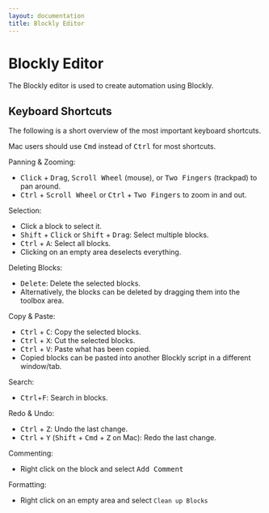 ```yaml
---
layout: documentation
title: Blockly Editor
---
```


# Blockly Editor

<!-- START MAINUI SIDEBAR DOC - DO NOT REMOVE -->
The Blockly editor is used to create automation using Blockly.

## Keyboard Shortcuts

The following is a short overview of the most important keyboard shortcuts.

Mac users should use <kbd>Cmd</kbd> instead of <kbd>Ctrl</kbd> for most shortcuts.

Panning & Zooming:

- <kbd>Click</kbd> + <kbd>Drag</kbd>, <kbd>Scroll Wheel</kbd> (mouse), or <kbd>Two Fingers</kbd> (trackpad) to pan around.
- <kbd>Ctrl</kbd> + <kbd>Scroll Wheel</kbd> or <kbd>Ctrl</kbd> + <kbd>Two Fingers</kbd> to zoom in and out.

Selection:

- Click a block to select it.
- <kbd>Shift</kbd> + <kbd>Click</kbd> or <kbd>Shift</kbd> + <kbd>Drag</kbd>: Select multiple blocks.
- <kbd>Ctrl</kbd> + <kbd>A</kbd>: Select all blocks.
- Clicking on an empty area deselects everything.

Deleting Blocks:

- <kbd>Delete</kbd>: Delete the selected blocks.
- Alternatively, the blocks can be deleted by dragging them into the toolbox area.

Copy & Paste:

- <kbd>Ctrl</kbd> + <kbd>C</kbd>: Copy the selected blocks.
- <kbd>Ctrl</kbd> + <kbd>X</kbd>: Cut the selected blocks.
- <kbd>Ctrl</kbd> + <kbd>V</kbd>: Paste what has been copied.
- Copied blocks can be pasted into another Blockly script in a different window/tab.

Search:

- <kbd>Ctrl</kbd>+<kbd>F</kbd>: Search in blocks.

Redo & Undo:

- <kbd>Ctrl</kbd> + <kbd>Z</kbd>: Undo the last change.
- <kbd>Ctrl</kbd> + <kbd>Y</kbd> (<kbd>Shift</kbd> + <kbd>Cmd</kbd> + <kbd>Z</kbd> on Mac): Redo the last change.

Commenting:

- Right click on the block and select <kbd>Add Comment</kbd>

Formatting:

- Right click on an empty area and select `Clean up Blocks`
<!-- END MAINUI SIDEBAR DOC - DO NOT REMOVE -->
